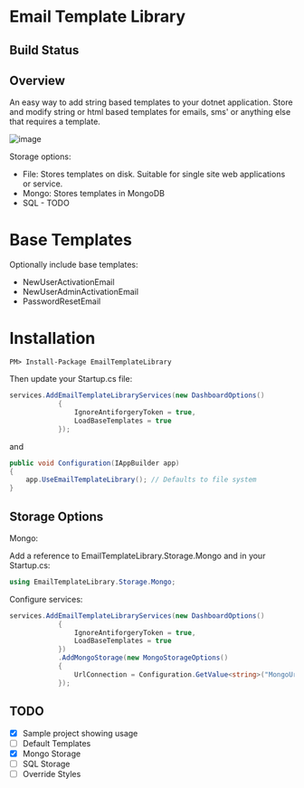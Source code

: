 # Email Template Library

## Build Status

## Overview
An easy way to add string based templates to your dotnet application. Store and modify string or html based templates for emails, sms' or anything else that requires a template.

![image](https://user-images.githubusercontent.com/1830594/120047159-35d59200-c014-11eb-9448-88244a623027.png)

Storage options:
- File: Stores templates on disk. Suitable for single site web applications or service.
- Mongo: Stores templates in MongoDB
- SQL - TODO

# Base Templates
Optionally include base templates:
- NewUserActivationEmail
- NewUserAdminActivationEmail
- PasswordResetEmail

# Installation

```
PM> Install-Package EmailTemplateLibrary
```
Then update your Startup.cs file:

```cs
services.AddEmailTemplateLibraryServices(new DashboardOptions()
            {
                IgnoreAntiforgeryToken = true,
                LoadBaseTemplates = true
            });
```
and
```cs         
public void Configuration(IAppBuilder app)
{
    app.UseEmailTemplateLibrary(); // Defaults to file system
}
```

## Storage Options

Mongo:

Add a reference to EmailTemplateLibrary.Storage.Mongo and in your Startup.cs:
```cs
using EmailTemplateLibrary.Storage.Mongo;
```
Configure services:
```cs
services.AddEmailTemplateLibraryServices(new DashboardOptions()
            {
                IgnoreAntiforgeryToken = true,
                LoadBaseTemplates = true
            })
            .AddMongoStorage(new MongoStorageOptions()
            {
                UrlConnection = Configuration.GetValue<string>("MongoUrl")
            });
```

## TODO
- [X] Sample project showing usage
- [ ] Default Templates
- [X] Mongo Storage
- [ ] SQL Storage
- [ ] Override Styles
